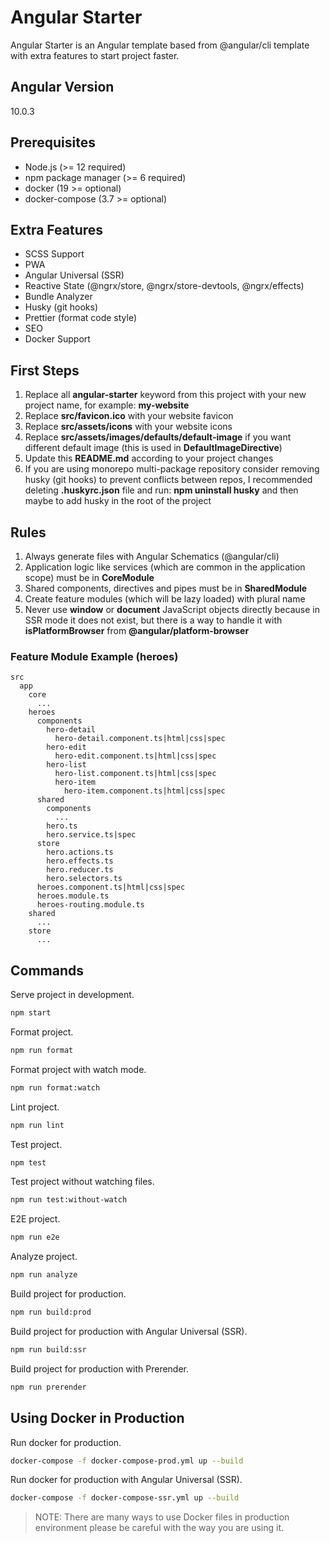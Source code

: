 # Angular Starter

Angular Starter is an Angular template based from @angular/cli template with extra features to start project faster.

## Angular Version

10.0.3

## Prerequisites

- Node.js (>= 12 required)
- npm package manager (>= 6 required)
- docker (19 >= optional)
- docker-compose (3.7 >= optional)

## Extra Features

- SCSS Support
- PWA
- Angular Universal (SSR)
- Reactive State (@ngrx/store, @ngrx/store-devtools, @ngrx/effects)
- Bundle Analyzer
- Husky (git hooks)
- Prettier (format code style)
- SEO
- Docker Support

## First Steps

1. Replace all **angular-starter** keyword from this project with your new project name, for example: **my-website**
1. Replace **src/favicon.ico** with your website favicon
1. Replace **src/assets/icons** with your website icons
1. Replace **src/assets/images/defaults/default-image** if you want different default image (this is used in **DefaultImageDirective**)
1. Update this **README.md** according to your project changes
1. If you are using monorepo multi-package repository consider removing husky (git hooks) to prevent conflicts between repos, I recommended deleting **.huskyrc.json** file and run: **npm uninstall husky** and then maybe to add husky in the root of the project

## Rules

1. Always generate files with Angular Schematics (@angular/cli)
1. Application logic like services (which are common in the application scope) must be in **CoreModule**
1. Shared components, directives and pipes must be in **SharedModule**
1. Create feature modules (which will be lazy loaded) with plural name
1. Never use **window** or **document** JavaScript objects directly because in SSR mode it does not exist, but there is a way to handle it
   with **isPlatformBrowser** from **@angular/platform-browser**

### Feature Module Example (heroes)

```text
src
  app
    core
      ...
    heroes
      components
        hero-detail
          hero-detail.component.ts|html|css|spec
        hero-edit
          hero-edit.component.ts|html|css|spec
        hero-list
          hero-list.component.ts|html|css|spec
          hero-item
            hero-item.component.ts|html|css|spec
      shared
        components
          ...
        hero.ts
        hero.service.ts|spec
      store
        hero.actions.ts
        hero.effects.ts
        hero.reducer.ts
        hero.selectors.ts
      heroes.component.ts|html|css|spec
      heroes.module.ts
      heroes-routing.module.ts
    shared
      ...
    store
      ...
```

## Commands

Serve project in development.

```bash
npm start
```

Format project.

```bash
npm run format
```

Format project with watch mode.

```bash
npm run format:watch
```

Lint project.

```bash
npm run lint
```

Test project.

```bash
npm test
```

Test project without watching files.

```bash
npm run test:without-watch
```

E2E project.

```bash
npm run e2e
```

Analyze project.

```bash
npm run analyze
```

Build project for production.

```bash
npm run build:prod
```

Build project for production with Angular Universal (SSR).

```bash
npm run build:ssr
```

Build project for production with Prerender.

```bash
npm run prerender
```

## Using Docker in Production

Run docker for production.

```bash
docker-compose -f docker-compose-prod.yml up --build
```

Run docker for production with Angular Universal (SSR).

```bash
docker-compose -f docker-compose-ssr.yml up --build
```

> NOTE: There are many ways to use Docker files in production environment please be careful with the way you are using it.
